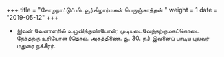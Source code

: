﻿+++
title = "சோழநாட்டுப் பிடவூர்கிழார்மகன் பெருஞ்சாத்தன்  "
weight = 1
date = "2019-05-12"
+++


-  இவன் வேளாளரில் உழுவித்துண்போன்; முடியுடைவேந்தற்குமகட்கொடை நேர்தற்கு உரியோன் (தொல். அகத்திணை. சூ. 30. ந.)  இவனைப் பாடிய புலவர் மதுரை நக்கீரர். 
  
